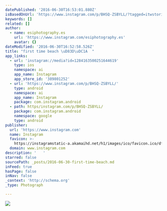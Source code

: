 ```yaml
---
datePublished: '2016-06-30T16:53:01.880Z'
isBasedOnUrl: 'https://www.instagram.com/p/BHSQ-ZSBYLL/?tagged=itwstories'
keywords: []
related: []
author:
  - name: esiphotography.es
    url: 'https://www.instagram.com/esiphotography.es'
    avatar: {}
dateModified: '2016-06-30T16:52:58.526Z'
title: "first time beach \uD83D\uDC1A  "
app_links:
  - url: 'instagram://media?id=1284163500251644619'
    type: ios
    namespace: ai
    app_name: Instagram
    app_store_id: '389801252'
  - url: 'https://www.instagram.com/p/BHSQ-ZSBYLL/'
    type: android
    namespace: ai
    app_name: Instagram
    package: com.instagram.android
  - path: https/instagram.com/p/BHSQ-ZSBYLL/
    package: com.instagram.android
    namespace: google
    type: android
publisher:
  url: 'https://www.instagram.com'
  name: Instagram
  favicon: >-
    https://instagramstatic-a.akamaihd.net/h1/images/ico/favicon.ico/dfa85bb1fd63.ico
  domain: www.instagram.com
description: '   '
starred: false
sourcePath: _posts/2016-06-30-first-time-beach.md
inFeed: true
hasPage: false
inNav: false
_context: 'http://schema.org'
_type: Photograph

---
```

![   ](https://imgflo.herokuapp.com/graph/vahj1ThiexotieMo/b1998bd597ee8a81848f0fdf8a9f4752/croprotate.jpg?cropheight=446&cropwidth=640&degrees=0&input=https%3A%2F%2Fscontent.cdninstagram.com%2Ft51.2885-15%2Fs640x640%2Fsh0.08%2Fe35%2F13562048_1810048552563362_1463706859_n.jpg%3Fig_cache_key%3DMTI4NDE2MzUwMDI1MTY0NDYxOQ%253D%253D.2&x=0&y=95)